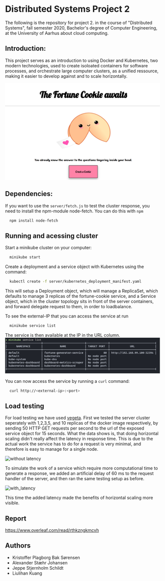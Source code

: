 # Distributed Systems Project 2
The following is the repository for project 2. in the course of "Distributed Systems", fall semester 2020, Bachelor's degree of Computer Engineering, at the University of Aarhus about cloud computing.

## Introduction:
This project serves as an introduction to using Docker and Kubernetes, two modern technologies, used to create isoloated containers for software processes,
and orchestrate large computer clusters, as a unified ressource, making it easier to develop against and to scale horizontally.

![website](images/website.png)


## Dependencies: 
If you want to use the `server/fetch.js` to test the cluster response, you need to install the npm-module node-fetch. You can do this with `npm`
```sh
  npm install node-fetch
```

## Running and acessing cluster

Start a minikube cluster on your computer:
```sh
  minikube start
```

Create a deployment and a service object with Kubernetes using the command:
```sh
  kubectl create -f server/kubernetes_deployment_manifest.yaml
```

This will setup a Deployment object, which will manage a ReplicaSet, which defaults to manage 3 replicas of the fortune-cookie service, and
a Service object, which in the cluster topology sits in front of the server containers, and forward delegate request to them, in order
to loadbalance.

To see the external-IP that you can access the service at run
```sh
  minikube service list
```

The service is then available at the IP in the URL column.
![minikube_service_list](images/minikube_service_list.png)

You can now access the service by running a `curl` command:
```sh
  curl http://<external-ip>:<port>
```

## Load testing
For load testing we have used [vegeta](https://github.com/tsenart/vegeta). First we tested the server cluster seperately with 1,2,3,5, and 10 replicas of 
the docker image respectively, by sending 50 HTTP GET requests per second to the url of the exposed service object for 15 seconds. What the data shows is, that doing horizontal scaling didn't really affect the latency in response time. This is due to the actual work the service has to do for a request is very minimal, and therefore is easy to manage for a single node.

![without latency](statistical_data/second/without_latency/latency_plot_without_artificial_delay.png)

To simulate the work of a service which require more computational time to generate a response, we added an artificial delay of 60 ms to the request handler of the server, and then ran the same testing setup as before. 

![with_latency](statistical_data/second/with_latency/latency_plot_with_artificial_delay_of_60ms.png)

This time the added latency made the benefits of horizontal scaling more visible.


## Report
https://www.overleaf.com/read/rthkzngkmcvh


## Authors
-   Kristoffer Plagborg Bak Sørensen
-   Alexander Stæhr Johansen
-   Jeppe Stjernholm Schildt
-   Liulihan Kuang
